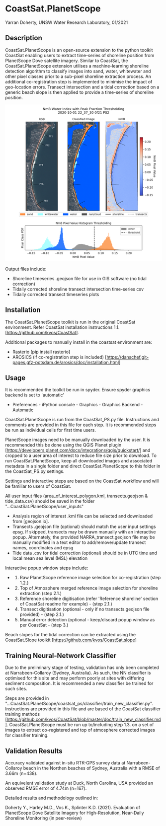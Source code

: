 # CoastSat.PlanetScope

Yarran Doherty, UNSW Water Research Laboratory, 01/2021


## **Description**

CoastSat.PlanetScope is an open-source extension to the python toolkit CoastSat enabling users to extract time-series of shoreline position from PlanetScope Dove satellite imagery. Similar to CoastSat, the CoastSat.PlanetScope extension utilises a machine-learning shoreline detection algorithm to classify images into sand, water, whitewater and other pixel classes prior to a sub-pixel shoreline extraction process. An additional co-registration step is implemented to minimise the impact of geo-location errors. Transect intersection and a tidal correction  based on a generic beach slope is then applied to provide a time-series of shoreline position. 

![](readme_files/extraction.png)

Output files include:
- Shoreline timeseries .geojson file for use in GIS software (no tidal correction)
- Tidally corrected shoreline transect intersection time-series csv
- Tidally corrected transect timeseries plots


## **Installation**

The CoastSat.PlanetScope toolkit is run in the original CoastSat environment. Refer CoastSat installation instructions 1.1. [https://github.com/kvos/CoastSat]. 

Additional packages to manually install in the coastsat environment are:
- Rasterio [pip install rasterio]
- AROSICS (if co-registration step is included) [https://danschef.git-pages.gfz-potsdam.de/arosics/doc/installation.html]

## **Usage**

It is recommended the toolkit be run in spyder. Ensure spyder graphics backend is set to 'automatic'
- Preferences - iPython console - Graphics - Graphics Backend - Automatic

CoastSat.PlanetScope is run from the CoastSat_PS.py file. Instructions and comments are provided in this file for each step. It is recommended steps be run as individual cells for first time users. 

PlanetScope images need to be manually downloaded by the user. It is recommended this be done using the QGIS Planet plugin [https://developers.planet.com/docs/integrations/qgis/quickstart/] and cropped to a user area of interest to reduce file size prior to download. To run CoastSat.PlanetScope, keep all downloaded images and associated metadata in a single folder and direct CoastSat.PlanetScope to this folder in the CoastSat_PS.py settings.

Settings and interactive steps are based on the CoastSat workflow and will be familiar to users of CoastSat. 

All user input files (area_of_interest_polygon.kml, transects.geojson & tide_data.csv) should be saved in the folder "...CoastSat.PlanetScope/user_inputs"
- Analysis region of interest .kml file can be selected and downloaded from [geojson.io]. 
- Transects .geojson file (optional) should match the user input settings epsg. If skipped, transects may be drawn manually with an interactive popup. Alternately, the provided NARRA_transect.geojson file may be manually modified in a text editor to add/remove/update transect names, coordinates and epsg
- Tide data .csv for tidal correction (optional) should be in UTC time and local mean sea level (MSL) elevation

Interactive popup window steps include:
- 1. Raw PlanetScope reference image selection for co-registration (step 1.2.)
- 2. Top of Atmosphere merged reference image selection for shoreline extraction (step 2.1.)
- 3. Reference shoreline digitisation (refer 'Reference shoreline' section of CoastSat readme for example) - (step 2.1.)
- 4. Transect digitisation (optional - only if no transects.geojson file provided) - (step 2.1.)
- 5. Manual error detection (optional - keep/discard popup window as per CoastSat - (step 3.)

Beach slopes for the tidal correction can be extracted using the CoastSat.Slope toolkit [https://github.com/kvos/CoastSat.slope]


## **Training Neural-Network Classifier**

Due to the preliminary stage of testing, validation has only been completed at Narrabeen-Collaroy (Sydney, Australia). As such, the NN classifier is optimised for this site and may perform poorly at sites with differing sediment composition. It is recommended a new classifier be trained for such sites. 

Steps are provided in "...CoastSat.PlanetScope/coastsat_ps/classifier/train_new_classifier.py". Instructions are provided in this file and are based of the CoastSat classifier training methods [https://github.com/kvos/CoastSat/blob/master/doc/train_new_classifier.md]. CoastSat.PlanetScope must be run up to/including step 1.3. on a set of images to extract co-registered and top of atmosphere corrected images for classifier training. 


## **Validation Results**

Accuracy validated against in-situ RTK-GPS survey data at Narrabeen-Collaroy beach in the Northen beaches of Sydney, Australia with a RMSE of 3.66m (n=438). 

An equivelent validation study at Duck, North Carolina, USA provided an observed RMSE error of 4.74m (n=167). 


Detailed results and methodology outlined in:

Doherty Y., Harley M.D., Vos K., Splinter K.D. (2021). Evaluation of PlanetScope Dove Satellite Imagery for High-Resolution, Near-Daily Shoreline Monitoring (in peer-review)


